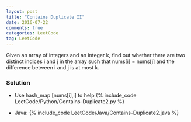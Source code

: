 ```yaml
---
layout: post
title: "Contains Duplicate II"
date: 2016-07-22
comments: true
categories: LeetCode
tag: LeetCode
---
```


Given an array of integers and an integer k, find out whether there are two distinct indices i and j in the array such that nums[i] = nums[j] and the difference between i and j is at most k.

<!--more-->
### Solution

* Use hash_map [nums[i],i] to help
{% include_code LeetCode/Python/Contains-Duplicate2.py %}

* Java:
{% include_code LeetCode/Java/Contains-Duplicate2.java %}
